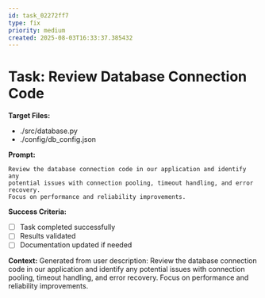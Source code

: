 ```yaml
---
id: task_02272ff7
type: fix
priority: medium
created: 2025-08-03T16:33:37.385432
---
```


# Task: Review Database Connection Code

**Target Files:**
- ./src/database.py
- ./config/db_config.json

**Prompt:**

    Review the database connection code in our application and identify any 
    potential issues with connection pooling, timeout handling, and error recovery.
    Focus on performance and reliability improvements.
    

**Success Criteria:**
- [ ] Task completed successfully
- [ ] Results validated
- [ ] Documentation updated if needed

**Context:**
Generated from user description: 
    Review the database connection code in our application and identify any 
    potential issues with connection pooling, timeout handling, and error recovery.
    Focus on performance and reliability improvements.
    
